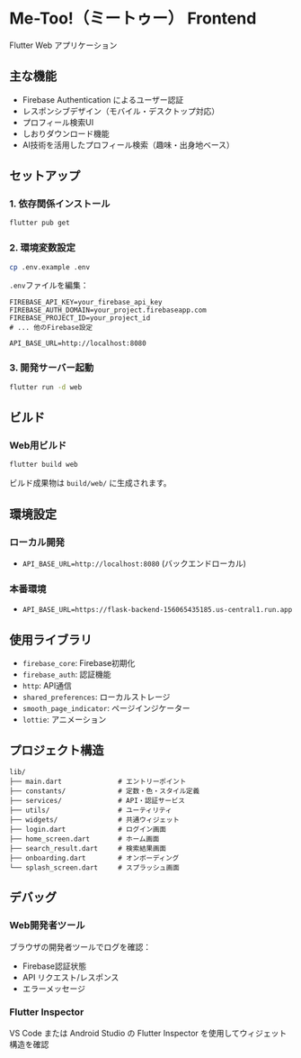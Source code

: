 # Me-Too!（ミートゥー） Frontend

Flutter Web アプリケーション

## 主な機能

- Firebase Authentication によるユーザー認証
- レスポンシブデザイン（モバイル・デスクトップ対応）
- プロフィール検索UI
- しおりダウンロード機能
- AI技術を活用したプロフィール検索（趣味・出身地ベース）

## セットアップ

### 1. 依存関係インストール

```bash
flutter pub get
```

### 2. 環境変数設定

```bash
cp .env.example .env
```

`.env`ファイルを編集：

```env
FIREBASE_API_KEY=your_firebase_api_key
FIREBASE_AUTH_DOMAIN=your_project.firebaseapp.com
FIREBASE_PROJECT_ID=your_project_id
# ... 他のFirebase設定

API_BASE_URL=http://localhost:8080
```

### 3. 開発サーバー起動

```bash
flutter run -d web
```

## ビルド

### Web用ビルド
```bash
flutter build web
```

ビルド成果物は `build/web/` に生成されます。

## 環境設定

### ローカル開発
- `API_BASE_URL=http://localhost:8080` (バックエンドローカル)

### 本番環境
- `API_BASE_URL=https://flask-backend-156065435185.us-central1.run.app`

## 使用ライブラリ

- `firebase_core`: Firebase初期化
- `firebase_auth`: 認証機能  
- `http`: API通信
- `shared_preferences`: ローカルストレージ
- `smooth_page_indicator`: ページインジケーター
- `lottie`: アニメーション

## プロジェクト構造

```
lib/
├── main.dart              # エントリーポイント
├── constants/             # 定数・色・スタイル定義
├── services/              # API・認証サービス
├── utils/                 # ユーティリティ
├── widgets/               # 共通ウィジェット
├── login.dart             # ログイン画面
├── home_screen.dart       # ホーム画面
├── search_result.dart     # 検索結果画面
├── onboarding.dart        # オンボーディング
└── splash_screen.dart     # スプラッシュ画面
```

## デバッグ

### Web開発者ツール
ブラウザの開発者ツールでログを確認：
- Firebase認証状態
- API リクエスト/レスポンス
- エラーメッセージ

### Flutter Inspector
VS Code または Android Studio の Flutter Inspector を使用してウィジェット構造を確認